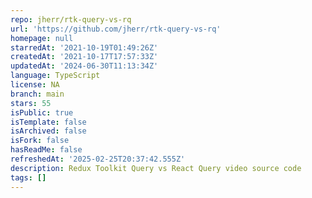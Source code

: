 ```yaml
---
repo: jherr/rtk-query-vs-rq
url: 'https://github.com/jherr/rtk-query-vs-rq'
homepage: null
starredAt: '2021-10-19T01:49:26Z'
createdAt: '2021-10-17T17:57:33Z'
updatedAt: '2024-06-30T11:13:34Z'
language: TypeScript
license: NA
branch: main
stars: 55
isPublic: true
isTemplate: false
isArchived: false
isFork: false
hasReadMe: false
refreshedAt: '2025-02-25T20:37:42.555Z'
description: Redux Toolkit Query vs React Query video source code
tags: []
---
```


